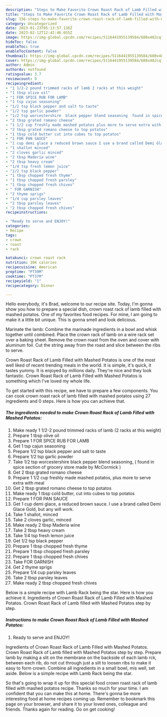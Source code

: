 ```yaml
---
description: "Steps to Make Favorite Crown Roast Rack of Lamb Filled with Mashed Potatos"
title: "Steps to Make Favorite Crown Roast Rack of Lamb Filled with Mashed Potatos"
slug: 156-steps-to-make-favorite-crown-roast-rack-of-lamb-filled-with-mashed-potatos
category: Uncategorized
date: 2023-01-23T05:13:57.136Z
date: 2023-02-12T12:42:46.655Z
image: https://img-global.cpcdn.com/recipes/5116441955139584/680x482cq70/crown-roast-rack-of-lamb-filled-with-mashed-potatos-recipe-main-photo.jpg
hideToc: false
enableToc: true
enableTocContent: false
thumbnail: https://img-global.cpcdn.com/recipes/5116441955139584/680x482cq70/crown-roast-rack-of-lamb-filled-with-mashed-potatos-recipe-main-photo.jpg
cover: https://img-global.cpcdn.com/recipes/5116441955139584/680x482cq70/crown-roast-rack-of-lamb-filled-with-mashed-potatos-recipe-main-photo.jpg
author: Admin
authorAv: notfound
ratingvalue: 3.7
reviewcount: 9
recipeingredient:
- "1 1/2-2 pound trimmed racks of lamb 2 racks at this weight"
- "1 tbsp olive oil"
- "1 FOR SPICE RUB FOR LAMB"
- "1 tsp cajun seasoning"
- "1/2 tsp black pepper and salt to taste"
- "1/2 tsp garlic powder"
- "1/2 tsp worcestershire  black pepper blend seasoning  found in spice section of grocery store made by McCormick "
- "2 tbsp grated romano cheese"
- "1 1/2 cup freshly made mashed potatos plus more to serve extra with meal"
- "2 tbsp grated romano cheese to top potatos"
- "1 tbsp cold butter cut into cubes to top potatos"
- "1 FOR PAN SAUCE"
- "1 cup demi glace a reduced brown sauce I use a brand called Demi Glace Gold but any will work"
- "1 shallot minced"
- "2 cloves garlic minced"
- "2 tbsp Maderia wine"
- "2 tbsp heavy cream"
- "1/4 tsp fresh lemon juice"
- "1/2 tsp black pepper"
- "1 tbsp chopped fresh thyme"
- "1 tbsp chopped fresh parsley"
- "1 tbsp chopped fresh chives"
- " FOR GARNISH"
- "2 thyme sprigs"
- "1/4 cup parsley leaves"
- "2 tbsp parsley leaves"
- "2 tbsp chopped fresh chives"
recipeinstructions:

- "Ready to serve and ENJOY!"
categories:
- Recipe
tags:
- crown
- roast
- rack

katakunci: crown roast rack 
nutrition: 104 calories
recipecuisine: American
preptime: "PT39M"
cooktime: "PT37M"
recipeyield: "1"
recipecategory: Dinner

---
```



Hello everybody, it's Brad, welcome to our recipe site. Today, I'm gonna show you how to prepare a special dish, crown roast rack of lamb filled with mashed potatos. One of my favorites food recipes. For mine, I am going to make it a little bit unique. This is gonna smell and look delicious.

Marinate the lamb: Combine the marinade ingredients in a bowl and whisk together until combined. Place the crown rack of lamb on a wire rack set over a baking sheet. Remove the crown roast from the oven and cover with aluminum foil. Cut the string away from the roast and slice between the ribs to serve.

Crown Roast Rack of Lamb Filled with Mashed Potatos is one of the most well liked of recent trending meals in the world. It is simple, it's quick, it tastes yummy. It is enjoyed by millions daily. They're nice and they look fantastic. Crown Roast Rack of Lamb Filled with Mashed Potatos is something which I've loved my whole life.


To get started with this recipe, we have to prepare a few components. You can cook crown roast rack of lamb filled with mashed potatos using 27 ingredients and 0 steps. Here is how you can achieve that.

<!--inarticleads1-->

##### The ingredients needed to make Crown Roast Rack of Lamb Filled with Mashed Potatos:

1. Make ready 1 1/2-2 pound trimmed racks of lamb (2 racks at this weight)
1. Prepare 1 tbsp olive oil
1. Prepare 1 FOR SPICE RUB FOR LAMB
1. Get 1 tsp cajun seasoning
1. Prepare 1/2 tsp black pepper and salt to taste
1. Prepare 1/2 tsp garlic powder
1. Take 1/2 tsp worcestershire  black pepper blend seasoning, ( found in spice section of grocery store made by McCormick )
1. Get 2 tbsp grated romano cheese
1. Prepare 1 1/2 cup freshly made mashed potatos, plus more to serve extra with meal
1. Get 2 tbsp grated romano cheese to top potatos
1. Make ready 1 tbsp cold butter, cut into cubes to top potatos
1. Prepare 1 FOR PAN SAUCE
1. Get 1 cup demi glace, a reduced brown sauce. I use a brand called Demi Glace Gold, but any will work.
1. Take 1 shallot, minced
1. Take 2 cloves garlic, minced
1. Make ready 2 tbsp Maderia wine
1. Take 2 tbsp heavy cream
1. Take 1/4 tsp fresh lemon juice
1. Get 1/2 tsp black pepper
1. Prepare 1 tbsp chopped fresh thyme
1. Prepare 1 tbsp chopped fresh parsley
1. Prepare 1 tbsp chopped fresh chives
1. Take  FOR GARNISH
1. Get 2 thyme sprigs
1. Prepare 1/4 cup parsley leaves
1. Take 2 tbsp parsley leaves
1. Make ready 2 tbsp chopped fresh chives


Below is a simple recipe with Lamb Rack being the star. Here is how you achieve it. Ingredients of Crown Roast Rack of Lamb Filled with Mashed Potatos. Crown Roast Rack of Lamb filled with Mashed Potatos step by step. 

<!--inarticleads2-->

##### Instructions to make Crown Roast Rack of Lamb Filled with Mashed Potatos:


1. Ready to serve and ENJOY!

Ingredients of Crown Roast Rack of Lamb Filled with Mashed Potatos. Crown Roast Rack of Lamb filled with Mashed Potatos step by step. Prepare lamb by making a slit on the membrane on the backside of each lamb rck, between each rib, do not cut through just a slit to loosen ribs to make it easy to form crown. Combine all ingredients in a small bowl, mis well, set aside. Below is a simple recipe with Lamb Rack being the star. 

So that's going to wrap it up for this special food crown roast rack of lamb filled with mashed potatos recipe. Thanks so much for your time. I am confident that you can make this at home. There's gonna be more interesting food at home recipes coming up. Remember to bookmark this page on your browser, and share it to your loved ones, colleague and friends. Thanks again for reading. Go on get cooking!
